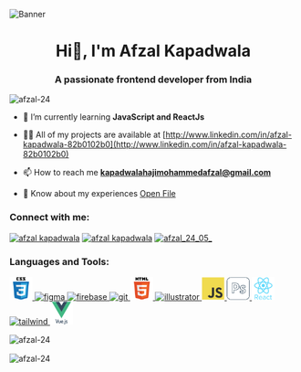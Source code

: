 
![Banner](https://github.com/user-attachments/assets/00c17e9f-7c17-46d5-b58f-a183b0c811ee)

<h1 align="center">Hi👋, I'm Afzal Kapadwala</h1>
<h3 align="center">A passionate frontend developer from India</h3>

<p align="left"> <img src="https://komarev.com/ghpvc/?username=afzal-24&label=Profile%20views&color=0e75b6&style=flat" alt="afzal-24" /> </p>

- 🌱 I’m currently learning **JavaScript and ReactJs**

- 👨‍💻 All of my projects are available at [http://www.linkedin.com/in/afzal-kapadwala-82b0102b0](http://www.linkedin.com/in/afzal-kapadwala-82b0102b0)

- 📫 How to reach me **kapadwalahajimohammedafzal@gmail.com**

- 📄 Know about my experiences <a href="https://drive.google.com/file/d/1f0Kb2Tf2p8R1feaqkzgm9cmaBUiPj0rC/view?usp=sharing" target="_blank" rel="noopener noreferrer">
    Open File
</a>

<h3 align="left">Connect with me:</h3>
<p align="left">
<a href="https://www.linkedin.com/in/afzal-kapadwala-82b0102b0" target="blank"><img align="center" src="https://raw.githubusercontent.com/rahuldkjain/github-profile-readme-generator/master/src/images/icons/Social/linked-in-alt.svg" alt="afzal kapadwala" height="30" width="40" /></a>
<a href="https://fb.com/afzal kapadwala" target="blank"><img align="center" src="https://raw.githubusercontent.com/rahuldkjain/github-profile-readme-generator/master/src/images/icons/Social/facebook.svg" alt="afzal kapadwala" height="30" width="40" /></a>
<a href="https://instagram.com/afzal_24_05_" target="blank"><img align="center" src="https://raw.githubusercontent.com/rahuldkjain/github-profile-readme-generator/master/src/images/icons/Social/instagram.svg" alt="afzal_24_05_" height="30" width="40" /></a>
</p>

<h3 align="left">Languages and Tools:</h3>
<p align="left"> <a href="https://www.w3schools.com/css/" target="_blank" rel="noreferrer"> <img src="https://raw.githubusercontent.com/devicons/devicon/master/icons/css3/css3-original-wordmark.svg" alt="css3" width="40" height="40"/> </a> <a href="https://www.figma.com/" target="_blank" rel="noreferrer"> <img src="https://www.vectorlogo.zone/logos/figma/figma-icon.svg" alt="figma" width="40" height="40"/> </a> <a href="https://firebase.google.com/" target="_blank" rel="noreferrer"> <img src="https://www.vectorlogo.zone/logos/firebase/firebase-icon.svg" alt="firebase" width="40" height="40"/> </a> <a href="https://git-scm.com/" target="_blank" rel="noreferrer"> <img src="https://www.vectorlogo.zone/logos/git-scm/git-scm-icon.svg" alt="git" width="40" height="40"/> </a> <a href="https://www.w3.org/html/" target="_blank" rel="noreferrer"> <img src="https://raw.githubusercontent.com/devicons/devicon/master/icons/html5/html5-original-wordmark.svg" alt="html5" width="40" height="40"/> </a> <a href="https://www.adobe.com/in/products/illustrator.html" target="_blank" rel="noreferrer"> <img src="https://www.vectorlogo.zone/logos/adobe_illustrator/adobe_illustrator-icon.svg" alt="illustrator" width="40" height="40"/> </a> <a href="https://developer.mozilla.org/en-US/docs/Web/JavaScript" target="_blank" rel="noreferrer"> <img src="https://raw.githubusercontent.com/devicons/devicon/master/icons/javascript/javascript-original.svg" alt="javascript" width="40" height="40"/> </a> <a href="https://www.photoshop.com/en" target="_blank" rel="noreferrer"> <img src="https://raw.githubusercontent.com/devicons/devicon/master/icons/photoshop/photoshop-line.svg" alt="photoshop" width="40" height="40"/> </a> <a href="https://reactjs.org/" target="_blank" rel="noreferrer"> <img src="https://raw.githubusercontent.com/devicons/devicon/master/icons/react/react-original-wordmark.svg" alt="react" width="40" height="40"/> </a> <a href="https://tailwindcss.com/" target="_blank" rel="noreferrer"> <img src="https://www.vectorlogo.zone/logos/tailwindcss/tailwindcss-icon.svg" alt="tailwind" width="40" height="40"/> </a> <a href="https://vuejs.org/" target="_blank" rel="noreferrer"> <img src="https://raw.githubusercontent.com/devicons/devicon/master/icons/vuejs/vuejs-original-wordmark.svg" alt="vuejs" width="40" height="40"/> </a> </p>

<p><img align="center" src="https://github-readme-stats.vercel.app/api/top-langs?username=afzal-24&show_icons=true&locale=en&layout=compact" alt="afzal-24" /></p>

<p><img align="center" src="https://github-readme-streak-stats.herokuapp.com/?user=afzal-24&" alt="afzal-24" /></p>
